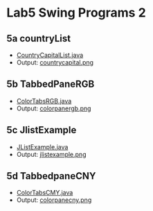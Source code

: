 # Lab5 Swing Programs 2

## 5a countryList
- [CountryCapitalList.java](https://github.com/Krishmaa10/Advanced-Java/blob/main/Lab5%20Swing%20programs%202/5a%20countryList/CountryCapitalList.java)
- Output: [countrycapital.png](https://github.com/Krishmaa10/Advanced-Java/blob/main/Lab5%20Swing%20programs%202/5a%20countryList/countrycapital.png)

## 5b TabbedPaneRGB
- [ColorTabsRGB.java](https://github.com/Krishmaa10/Advanced-Java/blob/main/Lab5%20Swing%20programs%202/5b%20TabbedPaneRGB/ColorTabsRGB.java)
- Output: [colorpanergb.png](https://github.com/Krishmaa10/Advanced-Java/blob/main/Lab5%20Swing%20programs%202/5b%20TabbedPaneRGB/colorpanergb.png)

## 5c JlistExample
- [JListExample.java](https://github.com/Krishmaa10/Advanced-Java/blob/main/Lab5%20Swing%20programs%202/5c%20JlistExample/JListExample.java)
- Output: [jlistexample.png](https://github.com/Krishmaa10/Advanced-Java/blob/main/Lab5%20Swing%20programs%202/5c%20JlistExample/jlistexample.png)

## 5d TabbedpaneCNY
- [ColorTabsCMY.java](https://github.com/Krishmaa10/Advanced-Java/blob/main/Lab5%20Swing%20programs%202/5d%20TabbedpaneCNY/ColorTabsCMY.java)
- Output: [colorpanecny.png](https://github.com/Krishmaa10/Advanced-Java/blob/main/Lab5%20Swing%20programs%202/5d%20TabbedpaneCNY/colorpanecny.png)
